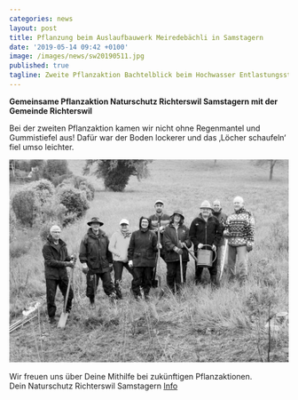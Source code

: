 ```yaml
---
categories: news
layout: post
title: Pflanzung beim Auslaufbauwerk Meiredebächli in Samstagern 
date: '2019-05-14 09:42 +0100'
image: /images/news/sw20190511.jpg
published: true
tagline: Zweite Pflanzaktion Bachtelblick beim Hochwasser Entlastungsstollen Chrummbächli 
---
```


**Gemeinsame Pflanzaktion Naturschutz Richterswil Samstagern mit der Gemeinde Richterswil**   


Bei der zweiten Pflanzaktion kamen wir nicht ohne Regenmantel und Gummistiefel aus! Dafür war der Boden lockerer und das ‚Löcher schaufeln‘ fiel umso leichter.  


<img class="float-left mr-20" src="/images/news/sw20190511.jpg" />
    
Wir freuen uns über Deine Mithilfe bei zukünftigen Pflanzaktionen.  
Dein Naturschutz Richterswil Samstagern
[Info](mailto:info@naturschutz-r-s.ch)
